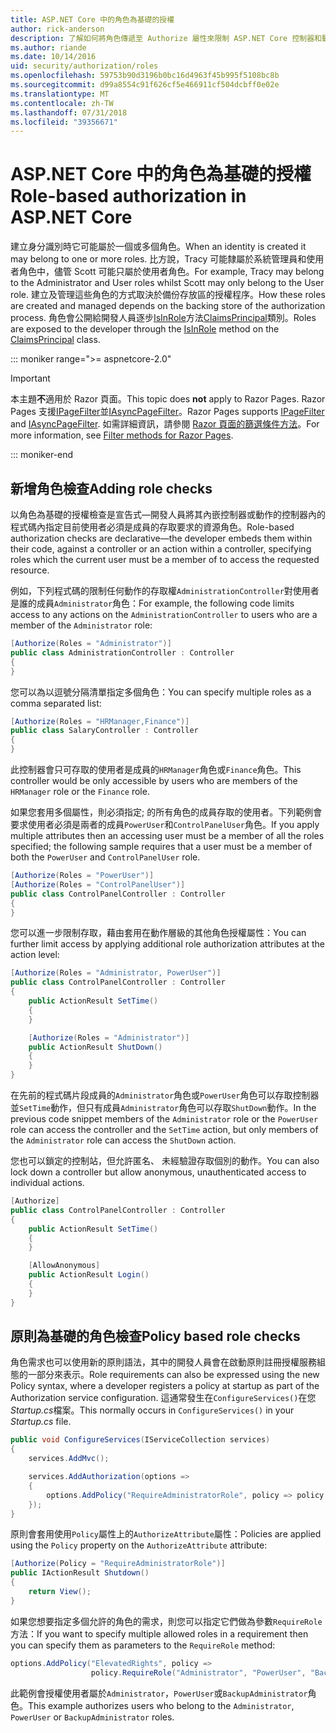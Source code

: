 ```yaml
---
title: ASP.NET Core 中的角色為基礎的授權
author: rick-anderson
description: 了解如何將角色傳遞至 Authorize 屬性來限制 ASP.NET Core 控制器和動作的存取。
ms.author: riande
ms.date: 10/14/2016
uid: security/authorization/roles
ms.openlocfilehash: 59753b90d3196b0bc16d4963f45b995f5108bc8b
ms.sourcegitcommit: d99a8554c91f626cf5e466911cf504dcbff0e02e
ms.translationtype: MT
ms.contentlocale: zh-TW
ms.lasthandoff: 07/31/2018
ms.locfileid: "39356671"
---
```

# <a name="role-based-authorization-in-aspnet-core"></a><span data-ttu-id="dae3d-103">ASP.NET Core 中的角色為基礎的授權</span><span class="sxs-lookup"><span data-stu-id="dae3d-103">Role-based authorization in ASP.NET Core</span></span>

<a name="security-authorization-role-based"></a>

<span data-ttu-id="dae3d-104">建立身分識別時它可能屬於一個或多個角色。</span><span class="sxs-lookup"><span data-stu-id="dae3d-104">When an identity is created it may belong to one or more roles.</span></span> <span data-ttu-id="dae3d-105">比方說，Tracy 可能隸屬於系統管理員和使用者角色中，儘管 Scott 可能只屬於使用者角色。</span><span class="sxs-lookup"><span data-stu-id="dae3d-105">For example, Tracy may belong to the Administrator and User roles whilst Scott may only belong to the User role.</span></span> <span data-ttu-id="dae3d-106">建立及管理這些角色的方式取決於備份存放區的授權程序。</span><span class="sxs-lookup"><span data-stu-id="dae3d-106">How these roles are created and managed depends on the backing store of the authorization process.</span></span> <span data-ttu-id="dae3d-107">角色會公開給開發人員逐步[IsInRole](/dotnet/api/system.security.principal.genericprincipal.isinrole)方法[ClaimsPrincipal](/dotnet/api/system.security.claims.claimsprincipal)類別。</span><span class="sxs-lookup"><span data-stu-id="dae3d-107">Roles are exposed to the developer through the [IsInRole](/dotnet/api/system.security.principal.genericprincipal.isinrole) method on the [ClaimsPrincipal](/dotnet/api/system.security.claims.claimsprincipal) class.</span></span>

::: moniker range=">= aspnetcore-2.0"

> [!IMPORTANT]
> <span data-ttu-id="dae3d-108">本主題**不**適用於 Razor 頁面。</span><span class="sxs-lookup"><span data-stu-id="dae3d-108">This topic does **not** apply to Razor Pages.</span></span> <span data-ttu-id="dae3d-109">Razor Pages 支援[IPageFilter](/dotnet/api/microsoft.aspnetcore.mvc.filters.ipagefilter)並[IAsyncPageFilter](/dotnet/api/microsoft.aspnetcore.mvc.filters.iasyncpagefilter)。</span><span class="sxs-lookup"><span data-stu-id="dae3d-109">Razor Pages supports [IPageFilter](/dotnet/api/microsoft.aspnetcore.mvc.filters.ipagefilter) and [IAsyncPageFilter](/dotnet/api/microsoft.aspnetcore.mvc.filters.iasyncpagefilter).</span></span> <span data-ttu-id="dae3d-110">如需詳細資訊，請參閱 [Razor 頁面的篩選條件方法](xref:razor-pages/filter)。</span><span class="sxs-lookup"><span data-stu-id="dae3d-110">For more information, see [Filter methods for Razor Pages](xref:razor-pages/filter).</span></span>

::: moniker-end

## <a name="adding-role-checks"></a><span data-ttu-id="dae3d-111">新增角色檢查</span><span class="sxs-lookup"><span data-stu-id="dae3d-111">Adding role checks</span></span>

<span data-ttu-id="dae3d-112">以角色為基礎的授權檢查是宣告式&mdash;開發人員將其內嵌控制器或動作的控制器內的程式碼內指定目前使用者必須是成員的存取要求的資源角色。</span><span class="sxs-lookup"><span data-stu-id="dae3d-112">Role-based authorization checks are declarative&mdash;the developer embeds them within their code, against a controller or an action within a controller, specifying roles which the current user must be a member of to access the requested resource.</span></span>

<span data-ttu-id="dae3d-113">例如，下列程式碼的限制任何動作的存取權`AdministrationController`對使用者是誰的成員`Administrator`角色：</span><span class="sxs-lookup"><span data-stu-id="dae3d-113">For example, the following code limits access to any actions on the `AdministrationController` to users who are a member of the `Administrator` role:</span></span>

```csharp
[Authorize(Roles = "Administrator")]
public class AdministrationController : Controller
{
}
```

<span data-ttu-id="dae3d-114">您可以為以逗號分隔清單指定多個角色：</span><span class="sxs-lookup"><span data-stu-id="dae3d-114">You can specify multiple roles as a comma separated list:</span></span>

```csharp
[Authorize(Roles = "HRManager,Finance")]
public class SalaryController : Controller
{
}
```

<span data-ttu-id="dae3d-115">此控制器會只可存取的使用者是成員的`HRManager`角色或`Finance`角色。</span><span class="sxs-lookup"><span data-stu-id="dae3d-115">This controller would be only accessible by users who are members of the `HRManager` role or the `Finance` role.</span></span>

<span data-ttu-id="dae3d-116">如果您套用多個屬性，則必須指定; 的所有角色的成員存取的使用者。下列範例會要求使用者必須是兩者的成員`PowerUser`和`ControlPanelUser`角色。</span><span class="sxs-lookup"><span data-stu-id="dae3d-116">If you apply multiple attributes then an accessing user must be a member of all the roles specified; the following sample requires that a user must be a member of both the `PowerUser` and `ControlPanelUser` role.</span></span>

```csharp
[Authorize(Roles = "PowerUser")]
[Authorize(Roles = "ControlPanelUser")]
public class ControlPanelController : Controller
{
}
```

<span data-ttu-id="dae3d-117">您可以進一步限制存取，藉由套用在動作層級的其他角色授權屬性：</span><span class="sxs-lookup"><span data-stu-id="dae3d-117">You can further limit access by applying additional role authorization attributes at the action level:</span></span>

```csharp
[Authorize(Roles = "Administrator, PowerUser")]
public class ControlPanelController : Controller
{
    public ActionResult SetTime()
    {
    }

    [Authorize(Roles = "Administrator")]
    public ActionResult ShutDown()
    {
    }
}
```

<span data-ttu-id="dae3d-118">在先前的程式碼片段成員的`Administrator`角色或`PowerUser`角色可以存取控制器並`SetTime`動作，但只有成員`Administrator`角色可以存取`ShutDown`動作。</span><span class="sxs-lookup"><span data-stu-id="dae3d-118">In the previous code snippet members of the `Administrator` role or the `PowerUser` role can access the controller and the `SetTime` action, but only members of the `Administrator` role can access the `ShutDown` action.</span></span>

<span data-ttu-id="dae3d-119">您也可以鎖定的控制站，但允許匿名、 未經驗證存取個別的動作。</span><span class="sxs-lookup"><span data-stu-id="dae3d-119">You can also lock down a controller but allow anonymous, unauthenticated access to individual actions.</span></span>

```csharp
[Authorize]
public class ControlPanelController : Controller
{
    public ActionResult SetTime()
    {
    }

    [AllowAnonymous]
    public ActionResult Login()
    {
    }
}
```

<a name="security-authorization-role-policy"></a>

## <a name="policy-based-role-checks"></a><span data-ttu-id="dae3d-120">原則為基礎的角色檢查</span><span class="sxs-lookup"><span data-stu-id="dae3d-120">Policy based role checks</span></span>

<span data-ttu-id="dae3d-121">角色需求也可以使用新的原則語法，其中的開發人員會在啟動原則註冊授權服務組態的一部分來表示。</span><span class="sxs-lookup"><span data-stu-id="dae3d-121">Role requirements can also be expressed using the new Policy syntax, where a developer registers a policy at startup as part of the Authorization service configuration.</span></span> <span data-ttu-id="dae3d-122">這通常發生在`ConfigureServices()`在您*Startup.cs*檔案。</span><span class="sxs-lookup"><span data-stu-id="dae3d-122">This normally occurs in `ConfigureServices()` in your *Startup.cs* file.</span></span>

```csharp
public void ConfigureServices(IServiceCollection services)
{
    services.AddMvc();

    services.AddAuthorization(options =>
    {
        options.AddPolicy("RequireAdministratorRole", policy => policy.RequireRole("Administrator"));
    });
}
```

<span data-ttu-id="dae3d-123">原則會套用使用`Policy`屬性上的`AuthorizeAttribute`屬性：</span><span class="sxs-lookup"><span data-stu-id="dae3d-123">Policies are applied using the `Policy` property on the `AuthorizeAttribute` attribute:</span></span>

```csharp
[Authorize(Policy = "RequireAdministratorRole")]
public IActionResult Shutdown()
{
    return View();
}
```

<span data-ttu-id="dae3d-124">如果您想要指定多個允許的角色的需求，則您可以指定它們做為參數`RequireRole`方法：</span><span class="sxs-lookup"><span data-stu-id="dae3d-124">If you want to specify multiple allowed roles in a requirement then you can specify them as parameters to the `RequireRole` method:</span></span>

```csharp
options.AddPolicy("ElevatedRights", policy =>
                  policy.RequireRole("Administrator", "PowerUser", "BackupAdministrator"));
```

<span data-ttu-id="dae3d-125">此範例會授權使用者屬於`Administrator`，`PowerUser`或`BackupAdministrator`角色。</span><span class="sxs-lookup"><span data-stu-id="dae3d-125">This example authorizes users who belong to the `Administrator`, `PowerUser` or `BackupAdministrator` roles.</span></span>
